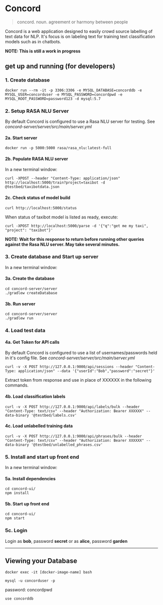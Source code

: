 # Concord

> concord. noun. agreement or harmony between people

Concord is a web application designed to easily crowd source labelling of text data for NLP. It's focus is on labeling text for training text classification models such as in chatbots.

 **NOTE: This is still a work in progress**

## get up and running (for developers)

### 1. Create database

```
docker run --rm -it -p 3306:3306 -e MYSQL_DATABASE=concorddb -e MYSQL_USER=concorduser -e MYSQL_PASSWORD=concordpwd -e MYSQL_ROOT_PASSWORD=password123 -d mysql:5.7
```

### 2. Setup  RASA NLU Server

By default Concord is configured to use a Rasa NLU server for testing. See *concord-server/server/src/main/server.yml*

#### 2a. Start server
```
docker run -p 5000:5000 rasa/rasa_nlu:latest-full
```

#### 2b. Populate RASA NLU server
In a new terminal window:
```
curl -XPOST --header "Content-Type: application/json" http://localhost:5000/train?project=taxibot -d @testbed/taxibotdata.json
```

#### 2c. Check status of model build
```
curl http://localhost:5000/status
```
When status of taxibot model is listed as ready, execute:
```
curl -XPOST http://localhost:5000/parse -d '{"q":"get me my taxi", "project": "taxibot"}'
```
**NOTE: Wait for this response to return before running other queries against the Rasa NLU server. May take several minutes.**

### 3. Create database and Start up server
In a new terminal window:

#### 3a. Create the database
```
cd concord-server/server
./gradlew createDatabase
```

#### 3b. Run server

```
cd concord-server/server
./gradlew run
```

### 4. Load test data

#### 4a. Get Token for API calls
By default Concord is configured to use a list of usernames/passwords held in it's config file. See *concord-server/server/src/main/server.yml*

```
curl -v -X POST http://127.0.0.1:9000/api/sessions --header "Content-Type: application/json" --data '{"userId":"Bob","password":"secret"}'
```
Extract token from response and use in place of XXXXXX in the following commands.

#### 4b. Load classification labels
```
curl -v -X POST http://127.0.0.1:9000/api/labels/bulk --header "Content-Type: text/csv" --header "Authorization: Bearer XXXXXX" --data-binary '@testbed/labels.csv'
```

#### 4c. Load unlabelled training data
```
curl -v -X POST http://127.0.0.1:9000/api/phrases/bulk --header "Content-Type: text/csv" --header "Authorization: Bearer XXXXXX" --data-binary '@testbed/unlabelled_phrases.csv'
```

### 5. Install and start up front end
In a new terminal window:

#### 5a. Install dependencies
```
cd concord-ui/
npm install
```

#### 5b. Start up front end
```
cd concord-ui/
npm start
```

### 5c. Login
Login as **bob**, password **secret** or as **alice**, password **garden**


***************************************************
## Viewing your Database 

```
docker exec -it [docker-image-name] bash
```

```
mysql -u concorduser -p
```

password: concordpwd

```
use concorddb
```





